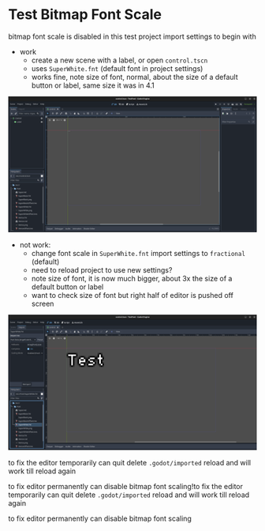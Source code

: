 # Test Bitmap Font Scale

bitmap font scale is disabled in this test project import settings to begin with

- work
  - create a new scene with a label, or open `control.tscn`
  - uses `SuperWhite.fnt` (default font in project settings)
  - works fine, note size of font, normal, about the size of a default button or label, same size it was in 4.1

![work](277365331-304125d4-2bb6-4fca-bdd6-c9ad9cab4f39.png)

- not work:
  - change font scale in `SuperWhite.fnt` import settings to `fractional` (default)
  - need to reload project to use new settings?
  - note size of font, it is now much bigger, about 3x the size of a default button or label
  - want to check size of font but right half of editor is pushed off screen

![not work](277365219-f56479f8-a1ba-4f00-8500-a04d286a5478.png)

to fix the editor temporarily can quit delete `.godot/imported` reload and will work till reload again

to fix editor permanently can disable bitmap font scaling!to fix the editor temporarily can quit delete `.godot/imported` reload and will work till reload again

to fix editor permanently can disable bitmap font scaling
